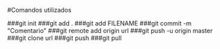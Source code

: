 #Comandos utilizados

###git init
###git add .
###git add FILENAME
###git commit -m "Comentario"
###git remote add origin url
###git push -u origin master
###git clone url
###git push
###git pull
